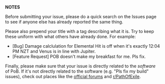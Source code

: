 **NOTES** 

Before submitting your issue, please do a quick search on the Issues page to see if anyone else has already reported the same thing.

Please also prepend your title with a tag describing what it is. Try to keep these uniform with what others have already done. For example:

- [Bug] Damage calclulation for Elemental Hit is off when it's exactly 12:04 PM NZT and Venus is in line with Jupiter.
- [Feature Request] POB doesn't make my breakfast for me. Pls fix.

Finally, please make sure that your issue is directly related to the _software_ of PoB. If it's not directly related to the software (e.g. "Pls fix my build" issues), check out places like the [official forums](https://www.pathofexile.com/forum) and [r/PathOfExile](www.reddit.com/r/pathofexile/).
